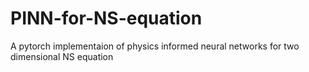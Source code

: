 # PINN-for-NS-equation
A pytorch implementaion of physics informed neural networks for two dimensional NS equation
